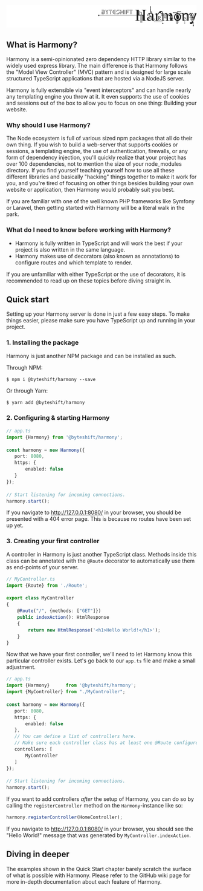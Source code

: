 ![](./docs/harmony-header.png)

## What is Harmony?

Harmony is a semi-opinionated zero dependency HTTP library similar to the widely
used express library. The main difference is that Harmony follows the "Model
View Controller" (MVC) pattern and is designed for large scale structured
TypeScript applications that are hosted via a NodeJS server.

Harmony is fully extensible via "event interceptors" and can handle nearly any
templating engine you throw at it. It even supports the use of cookies and
sessions out of the box to allow you to focus on one thing: Building your
website.

### Why should I use Harmony?

The Node ecosystem is full of various sized npm packages that all do their own
thing. If you wish to build a web-server that supports cookies or sessions, a
templating engine, the use of authentication, firewalls, or any form of
dependency injection, you'll quickly realize that your project has over 100
dependencies, not to mention the size of your node_modules directory. If you
find yourself teaching yourself how to use all these different libraries and
basically "hacking" things together to make it work for you, and you're tired of
focusing on other things besides building your own website or application, then
Harmony would probably suit you best.

If you are familiar with one of the well known PHP frameworks like Symfony or
Laravel, then getting started with Harmony will be a literal walk in the park.

### What do I need to know before working with Harmony?

 - Harmony is fully written in TypeScript and will work the best if your project
   is also written in the same language.
 - Harmony makes use of decorators (also known as annotations) to configure
   routes and which template to render.
   
If you are unfamiliar with either TypeScript or the use of decorators, it is
recommended to read up on these topics before diving straight in.

## Quick start

Setting up your Harmony server is done in just a few easy steps.
To make things easier, please make sure you have TypeScript up and running in
your project.

### 1. Installing the package

Harmony is just another NPM package and can be installed as such.

Through NPM:
```shell
$ npm i @byteshift/harmony --save
```

Or through Yarn:
```shell
$ yarn add @byteshift/harmony
```

### 2. Configuring & starting Harmony

```typescript
// app.ts
import {Harmony} from '@byteshift/harmony';

const harmony = new Harmony({
   port: 8080,
   https: {
       enabled: false
   }
});

// Start listening for incoming connections.
harmony.start();
```

If you navigate to http://127.0.0.1:8080/ in your browser, you should be
presented with a 404 error page. This is because no routes have been set up yet.

### 3. Creating your first controller

A controller in Harmony is just another TypeScript class. Methods inside this
class can be annotated with the `@Route` decorator to automatically use them as
end-points of your server.

```typescript
// MyController.ts
import {Route} from './Route';

export class MyController
{
    @Route("/", {methods: ["GET"]})
    public indexAction(): HtmlResponse
    {
        return new HtmlResponse('<h1>Hello World!</h1>');
    }
}
```

Now that we have your first controller, we'll need to let Harmony know this
particular controller exists. Let's go back to our `app.ts` file and make a small
adjustment.

```typescript
// app.ts
import {Harmony}      from '@byteshift/harmony';
import {MyController} from "./MyController";

const harmony = new Harmony({
   port: 8080,
   https: {
       enabled: false
   },
   // You can define a list of controllers here.
   // Make sure each controller class has at least one @Route configured.
   controllers: [
       MyController
   ]
});

// Start listening for incoming connections.
harmony.start();
```

If you want to add controllers _after_ the setup of Harmony, you can do so by
calling the `registerController` method on the `Harmony`-instance like so:

```typescript
harmony.registerController(HomeController);
```

If you navigate to http://127.0.0.1:8080/ in your browser, you should see the
"Hello World!" message that was generated by `MyController.indexAction`.

## Diving in deeper

The examples shown in the Quick Start chapter barely scratch the surface of what
is possible with Harmony. Please refer to the GitHub wiki page for more in-depth
documentation about each feature of Harmony.
